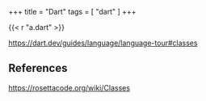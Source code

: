 +++
title = "Dart"
tags = [ "dart" ]
+++

{{< r "a.dart" >}}

<https://dart.dev/guides/language/language-tour#classes>

## References

<https://rosettacode.org/wiki/Classes>
